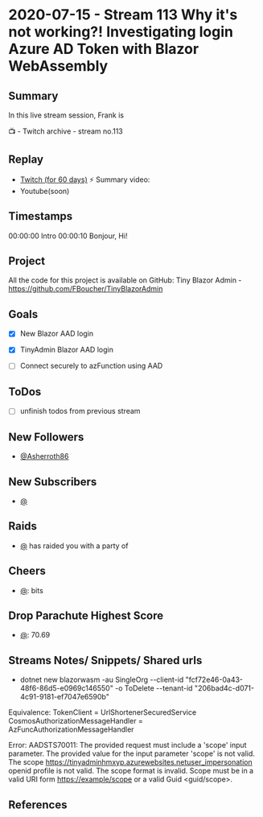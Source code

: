 
# 2020-07-15 - Stream 113 Why it's not working?! Investigating login Azure AD Token with Blazor WebAssembly

Summary
-------

In this live stream session, Frank is 

📺 - Twitch archive - stream no.113

Replay
------

- [Twitch (for 60 days)](https://www.twitch.tv/videos/)
⚡ Summary video:
- Youtube(soon)


Timestamps
--------

00:00:00 Intro
00:00:10 Bonjour, Hi!


Project
-------

All the code for this project is available on GitHub: Tiny Blazor Admin - https://github.com/FBoucher/TinyBlazorAdmin


Goals
-----

- [X] New Blazor AAD login
- [X] TinyAdmin Blazor AAD login
- [ ] Connect securely to azFunction using AAD



ToDos
-----
- [ ] unfinish todos from previous stream


New Followers
-------------

- [@Asherroth86](https://www.twitch.tv/Asherroth86)


New Subscribers
---------------

- [@](https://www.twitch.tv/)


Raids
------

- [@](https://www.twitch.tv/) has raided you with a party of 



Cheers
------

- [@](https://www.twitch.tv/):  bits


Drop Parachute Highest Score
----------------------------

- [@](https://www.twitch.tv/):  70.69



Streams Notes/ Snippets/ Shared urls
-----------------------------------

- dotnet new blazorwasm -au SingleOrg --client-id "fcf72e46-0a43-48f6-86d5-e0969c146550" -o ToDelete --tenant-id "206bad4c-d071-4c91-9181-ef7047e6590b"

Equivalence:
TokenClient                         = UrlShortenerSecuredService
CosmosAuthorizationMessageHandler   = AzFuncAuthorizationMessageHandler



Error:
AADSTS70011: The provided request must include a 'scope' input parameter. The provided value for the input parameter 'scope' is not valid. The scope https://tinyadminhmxyp.azurewebsites.netuser_impersonation openid profile is not valid. The scope format is invalid. Scope must be in a valid URI form <https://example/scope> or a valid Guid <guid/scope>.

References
----------

